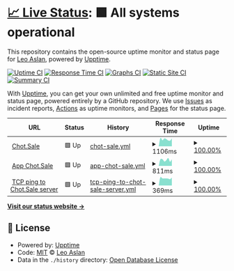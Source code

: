 # [📈 Live Status](https://leoaslan2603.github.io/leoaslan2603.github.io): <!--live status--> **🟩 All systems operational**

This repository contains the open-source uptime monitor and status page for [Leo Aslan](https://github.com/leoaslan2603), powered by [Upptime](https://github.com/upptime/upptime).

[![Uptime CI](https://github.com/leoaslan2603/leoaslan2603.github.io/workflows/Uptime%20CI/badge.svg)](https://github.com/leoaslan2603/leoaslan2603.github.io/actions?query=workflow%3A%22Uptime+CI%22)
[![Response Time CI](https://github.com/leoaslan2603/leoaslan2603.github.io/workflows/Response%20Time%20CI/badge.svg)](https://github.com/leoaslan2603/leoaslan2603.github.io/actions?query=workflow%3A%22Response+Time+CI%22)
[![Graphs CI](https://github.com/leoaslan2603/leoaslan2603.github.io/workflows/Graphs%20CI/badge.svg)](https://github.com/leoaslan2603/leoaslan2603.github.io/actions?query=workflow%3A%22Graphs+CI%22)
[![Static Site CI](https://github.com/leoaslan2603/leoaslan2603.github.io/workflows/Static%20Site%20CI/badge.svg)](https://github.com/leoaslan2603/leoaslan2603.github.io/actions?query=workflow%3A%22Static+Site+CI%22)
[![Summary CI](https://github.com/leoaslan2603/leoaslan2603.github.io/workflows/Summary%20CI/badge.svg)](https://github.com/leoaslan2603/leoaslan2603.github.io/actions?query=workflow%3A%22Summary+CI%22)

With [Upptime](https://upptime.js.org), you can get your own unlimited and free uptime monitor and status page, powered entirely by a GitHub repository. We use [Issues](https://github.com/leoaslan2603/leoaslan2603.github.io/issues) as incident reports, [Actions](https://github.com/leoaslan2603/leoaslan2603.github.io/actions) as uptime monitors, and [Pages](https://leoaslan2603.github.io/leoaslan2603.github.io) for the status page.

<!--start: status pages-->
<!-- This summary is generated by Upptime (https://github.com/upptime/upptime) -->
<!-- Do not edit this manually, your changes will be overwritten -->
<!-- prettier-ignore -->
| URL | Status | History | Response Time | Uptime |
| --- | ------ | ------- | ------------- | ------ |
| <img alt="" src="https://favicons.githubusercontent.com/chot.sale" height="13"> [Chot.Sale](https://chot.sale) | 🟩 Up | [chot-sale.yml](https://github.com/leoaslan2603/leoaslan2603.github.io/commits/HEAD/history/chot-sale.yml) | <details><summary><img alt="Response time graph" src="./graphs/chot-sale/response-time-week.png" height="20"> 1106ms</summary><br><a href="https://leoaslan2603.github.io/leoaslan2603.github.io/history/chot-sale"><img alt="Response time 1258" src="https://img.shields.io/endpoint?url=https%3A%2F%2Fraw.githubusercontent.com%2Fleoaslan2603%2Fleoaslan2603.github.io%2FHEAD%2Fapi%2Fchot-sale%2Fresponse-time.json"></a><br><a href="https://leoaslan2603.github.io/leoaslan2603.github.io/history/chot-sale"><img alt="24-hour response time 1238" src="https://img.shields.io/endpoint?url=https%3A%2F%2Fraw.githubusercontent.com%2Fleoaslan2603%2Fleoaslan2603.github.io%2FHEAD%2Fapi%2Fchot-sale%2Fresponse-time-day.json"></a><br><a href="https://leoaslan2603.github.io/leoaslan2603.github.io/history/chot-sale"><img alt="7-day response time 1106" src="https://img.shields.io/endpoint?url=https%3A%2F%2Fraw.githubusercontent.com%2Fleoaslan2603%2Fleoaslan2603.github.io%2FHEAD%2Fapi%2Fchot-sale%2Fresponse-time-week.json"></a><br><a href="https://leoaslan2603.github.io/leoaslan2603.github.io/history/chot-sale"><img alt="30-day response time 1172" src="https://img.shields.io/endpoint?url=https%3A%2F%2Fraw.githubusercontent.com%2Fleoaslan2603%2Fleoaslan2603.github.io%2FHEAD%2Fapi%2Fchot-sale%2Fresponse-time-month.json"></a><br><a href="https://leoaslan2603.github.io/leoaslan2603.github.io/history/chot-sale"><img alt="1-year response time 1258" src="https://img.shields.io/endpoint?url=https%3A%2F%2Fraw.githubusercontent.com%2Fleoaslan2603%2Fleoaslan2603.github.io%2FHEAD%2Fapi%2Fchot-sale%2Fresponse-time-year.json"></a></details> | <details><summary><a href="https://leoaslan2603.github.io/leoaslan2603.github.io/history/chot-sale">100.00%</a></summary><a href="https://leoaslan2603.github.io/leoaslan2603.github.io/history/chot-sale"><img alt="All-time uptime 99.21%" src="https://img.shields.io/endpoint?url=https%3A%2F%2Fraw.githubusercontent.com%2Fleoaslan2603%2Fleoaslan2603.github.io%2FHEAD%2Fapi%2Fchot-sale%2Fuptime.json"></a><br><a href="https://leoaslan2603.github.io/leoaslan2603.github.io/history/chot-sale"><img alt="24-hour uptime 100.00%" src="https://img.shields.io/endpoint?url=https%3A%2F%2Fraw.githubusercontent.com%2Fleoaslan2603%2Fleoaslan2603.github.io%2FHEAD%2Fapi%2Fchot-sale%2Fuptime-day.json"></a><br><a href="https://leoaslan2603.github.io/leoaslan2603.github.io/history/chot-sale"><img alt="7-day uptime 100.00%" src="https://img.shields.io/endpoint?url=https%3A%2F%2Fraw.githubusercontent.com%2Fleoaslan2603%2Fleoaslan2603.github.io%2FHEAD%2Fapi%2Fchot-sale%2Fuptime-week.json"></a><br><a href="https://leoaslan2603.github.io/leoaslan2603.github.io/history/chot-sale"><img alt="30-day uptime 100.00%" src="https://img.shields.io/endpoint?url=https%3A%2F%2Fraw.githubusercontent.com%2Fleoaslan2603%2Fleoaslan2603.github.io%2FHEAD%2Fapi%2Fchot-sale%2Fuptime-month.json"></a><br><a href="https://leoaslan2603.github.io/leoaslan2603.github.io/history/chot-sale"><img alt="1-year uptime 99.21%" src="https://img.shields.io/endpoint?url=https%3A%2F%2Fraw.githubusercontent.com%2Fleoaslan2603%2Fleoaslan2603.github.io%2FHEAD%2Fapi%2Fchot-sale%2Fuptime-year.json"></a></details>
| <img alt="" src="https://favicons.githubusercontent.com/app.chot.sale" height="13"> [App Chot.Sale](https://app.chot.sale) | 🟩 Up | [app-chot-sale.yml](https://github.com/leoaslan2603/leoaslan2603.github.io/commits/HEAD/history/app-chot-sale.yml) | <details><summary><img alt="Response time graph" src="./graphs/app-chot-sale/response-time-week.png" height="20"> 811ms</summary><br><a href="https://leoaslan2603.github.io/leoaslan2603.github.io/history/app-chot-sale"><img alt="Response time 785" src="https://img.shields.io/endpoint?url=https%3A%2F%2Fraw.githubusercontent.com%2Fleoaslan2603%2Fleoaslan2603.github.io%2FHEAD%2Fapi%2Fapp-chot-sale%2Fresponse-time.json"></a><br><a href="https://leoaslan2603.github.io/leoaslan2603.github.io/history/app-chot-sale"><img alt="24-hour response time 878" src="https://img.shields.io/endpoint?url=https%3A%2F%2Fraw.githubusercontent.com%2Fleoaslan2603%2Fleoaslan2603.github.io%2FHEAD%2Fapi%2Fapp-chot-sale%2Fresponse-time-day.json"></a><br><a href="https://leoaslan2603.github.io/leoaslan2603.github.io/history/app-chot-sale"><img alt="7-day response time 811" src="https://img.shields.io/endpoint?url=https%3A%2F%2Fraw.githubusercontent.com%2Fleoaslan2603%2Fleoaslan2603.github.io%2FHEAD%2Fapi%2Fapp-chot-sale%2Fresponse-time-week.json"></a><br><a href="https://leoaslan2603.github.io/leoaslan2603.github.io/history/app-chot-sale"><img alt="30-day response time 831" src="https://img.shields.io/endpoint?url=https%3A%2F%2Fraw.githubusercontent.com%2Fleoaslan2603%2Fleoaslan2603.github.io%2FHEAD%2Fapi%2Fapp-chot-sale%2Fresponse-time-month.json"></a><br><a href="https://leoaslan2603.github.io/leoaslan2603.github.io/history/app-chot-sale"><img alt="1-year response time 785" src="https://img.shields.io/endpoint?url=https%3A%2F%2Fraw.githubusercontent.com%2Fleoaslan2603%2Fleoaslan2603.github.io%2FHEAD%2Fapi%2Fapp-chot-sale%2Fresponse-time-year.json"></a></details> | <details><summary><a href="https://leoaslan2603.github.io/leoaslan2603.github.io/history/app-chot-sale">100.00%</a></summary><a href="https://leoaslan2603.github.io/leoaslan2603.github.io/history/app-chot-sale"><img alt="All-time uptime 99.21%" src="https://img.shields.io/endpoint?url=https%3A%2F%2Fraw.githubusercontent.com%2Fleoaslan2603%2Fleoaslan2603.github.io%2FHEAD%2Fapi%2Fapp-chot-sale%2Fuptime.json"></a><br><a href="https://leoaslan2603.github.io/leoaslan2603.github.io/history/app-chot-sale"><img alt="24-hour uptime 100.00%" src="https://img.shields.io/endpoint?url=https%3A%2F%2Fraw.githubusercontent.com%2Fleoaslan2603%2Fleoaslan2603.github.io%2FHEAD%2Fapi%2Fapp-chot-sale%2Fuptime-day.json"></a><br><a href="https://leoaslan2603.github.io/leoaslan2603.github.io/history/app-chot-sale"><img alt="7-day uptime 100.00%" src="https://img.shields.io/endpoint?url=https%3A%2F%2Fraw.githubusercontent.com%2Fleoaslan2603%2Fleoaslan2603.github.io%2FHEAD%2Fapi%2Fapp-chot-sale%2Fuptime-week.json"></a><br><a href="https://leoaslan2603.github.io/leoaslan2603.github.io/history/app-chot-sale"><img alt="30-day uptime 99.96%" src="https://img.shields.io/endpoint?url=https%3A%2F%2Fraw.githubusercontent.com%2Fleoaslan2603%2Fleoaslan2603.github.io%2FHEAD%2Fapi%2Fapp-chot-sale%2Fuptime-month.json"></a><br><a href="https://leoaslan2603.github.io/leoaslan2603.github.io/history/app-chot-sale"><img alt="1-year uptime 99.21%" src="https://img.shields.io/endpoint?url=https%3A%2F%2Fraw.githubusercontent.com%2Fleoaslan2603%2Fleoaslan2603.github.io%2FHEAD%2Fapi%2Fapp-chot-sale%2Fuptime-year.json"></a></details>
| <img alt="" src="https://favicons.githubusercontent.com/null" height="13"> [TCP ping to Chot.Sale server](125.212.238.170) | 🟩 Up | [tcp-ping-to-chot-sale-server.yml](https://github.com/leoaslan2603/leoaslan2603.github.io/commits/HEAD/history/tcp-ping-to-chot-sale-server.yml) | <details><summary><img alt="Response time graph" src="./graphs/tcp-ping-to-chot-sale-server/response-time-week.png" height="20"> 369ms</summary><br><a href="https://leoaslan2603.github.io/leoaslan2603.github.io/history/tcp-ping-to-chot-sale-server"><img alt="Response time 399" src="https://img.shields.io/endpoint?url=https%3A%2F%2Fraw.githubusercontent.com%2Fleoaslan2603%2Fleoaslan2603.github.io%2FHEAD%2Fapi%2Ftcp-ping-to-chot-sale-server%2Fresponse-time.json"></a><br><a href="https://leoaslan2603.github.io/leoaslan2603.github.io/history/tcp-ping-to-chot-sale-server"><img alt="24-hour response time 400" src="https://img.shields.io/endpoint?url=https%3A%2F%2Fraw.githubusercontent.com%2Fleoaslan2603%2Fleoaslan2603.github.io%2FHEAD%2Fapi%2Ftcp-ping-to-chot-sale-server%2Fresponse-time-day.json"></a><br><a href="https://leoaslan2603.github.io/leoaslan2603.github.io/history/tcp-ping-to-chot-sale-server"><img alt="7-day response time 369" src="https://img.shields.io/endpoint?url=https%3A%2F%2Fraw.githubusercontent.com%2Fleoaslan2603%2Fleoaslan2603.github.io%2FHEAD%2Fapi%2Ftcp-ping-to-chot-sale-server%2Fresponse-time-week.json"></a><br><a href="https://leoaslan2603.github.io/leoaslan2603.github.io/history/tcp-ping-to-chot-sale-server"><img alt="30-day response time 397" src="https://img.shields.io/endpoint?url=https%3A%2F%2Fraw.githubusercontent.com%2Fleoaslan2603%2Fleoaslan2603.github.io%2FHEAD%2Fapi%2Ftcp-ping-to-chot-sale-server%2Fresponse-time-month.json"></a><br><a href="https://leoaslan2603.github.io/leoaslan2603.github.io/history/tcp-ping-to-chot-sale-server"><img alt="1-year response time 399" src="https://img.shields.io/endpoint?url=https%3A%2F%2Fraw.githubusercontent.com%2Fleoaslan2603%2Fleoaslan2603.github.io%2FHEAD%2Fapi%2Ftcp-ping-to-chot-sale-server%2Fresponse-time-year.json"></a></details> | <details><summary><a href="https://leoaslan2603.github.io/leoaslan2603.github.io/history/tcp-ping-to-chot-sale-server">100.00%</a></summary><a href="https://leoaslan2603.github.io/leoaslan2603.github.io/history/tcp-ping-to-chot-sale-server"><img alt="All-time uptime 99.27%" src="https://img.shields.io/endpoint?url=https%3A%2F%2Fraw.githubusercontent.com%2Fleoaslan2603%2Fleoaslan2603.github.io%2FHEAD%2Fapi%2Ftcp-ping-to-chot-sale-server%2Fuptime.json"></a><br><a href="https://leoaslan2603.github.io/leoaslan2603.github.io/history/tcp-ping-to-chot-sale-server"><img alt="24-hour uptime 100.00%" src="https://img.shields.io/endpoint?url=https%3A%2F%2Fraw.githubusercontent.com%2Fleoaslan2603%2Fleoaslan2603.github.io%2FHEAD%2Fapi%2Ftcp-ping-to-chot-sale-server%2Fuptime-day.json"></a><br><a href="https://leoaslan2603.github.io/leoaslan2603.github.io/history/tcp-ping-to-chot-sale-server"><img alt="7-day uptime 100.00%" src="https://img.shields.io/endpoint?url=https%3A%2F%2Fraw.githubusercontent.com%2Fleoaslan2603%2Fleoaslan2603.github.io%2FHEAD%2Fapi%2Ftcp-ping-to-chot-sale-server%2Fuptime-week.json"></a><br><a href="https://leoaslan2603.github.io/leoaslan2603.github.io/history/tcp-ping-to-chot-sale-server"><img alt="30-day uptime 100.00%" src="https://img.shields.io/endpoint?url=https%3A%2F%2Fraw.githubusercontent.com%2Fleoaslan2603%2Fleoaslan2603.github.io%2FHEAD%2Fapi%2Ftcp-ping-to-chot-sale-server%2Fuptime-month.json"></a><br><a href="https://leoaslan2603.github.io/leoaslan2603.github.io/history/tcp-ping-to-chot-sale-server"><img alt="1-year uptime 99.27%" src="https://img.shields.io/endpoint?url=https%3A%2F%2Fraw.githubusercontent.com%2Fleoaslan2603%2Fleoaslan2603.github.io%2FHEAD%2Fapi%2Ftcp-ping-to-chot-sale-server%2Fuptime-year.json"></a></details>

<!--end: status pages-->

[**Visit our status website →**](https://leoaslan2603.github.io/leoaslan2603.github.io)

## 📄 License

- Powered by: [Upptime](https://github.com/upptime/upptime)
- Code: [MIT](./LICENSE) © [Leo Aslan](https://github.com/leoaslan2603)
- Data in the `./history` directory: [Open Database License](https://opendatacommons.org/licenses/odbl/1-0/)
